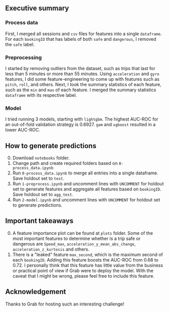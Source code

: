 ## Executive summary
### Process data
First, I merged all sessions and `csv` files for features into a single `dataframe`. For each `bookingID` that has labels of both `safe` and `dangerous`, I removed the `safe` label.
### Preprocessing
I started by removing outliers from the dataset, such as trips that last for less than 5 minutes or more than 55 minutes. Using `acceleration` and `gyro` features, I did some feature-engineering to come up with features such as `pitch`, `roll`, and others. Next, I took the summary statistics of each feature, such as the `min` and `max` of each feature. I merged the summary statistics `dataframe` with its respective label.
### Model
I tried running 3 models, starting with `lightgbm`. The highest AUC-ROC for an out-of-fold validation strategy is 0.6927. `gam` and `xgboost` resulted in a lower AUC-ROC.

## How to generate predictions
0. Download `notebooks` folder.
1. Change path and create required folders based on `0-process_data.ipynb`
2. Run `0-process_data.ipynb` to merge all entries into a single dataframe. Save holdout set to `test`.
3. Run `1-preprocess.ipynb` and uncomment lines with `UNCOMMENT` for holdout set to generate features and aggregate all features based on `bookingID`. Save holdout set to `agg_test`.
4. Run `2-model.ipynb` and uncomment lines with `UNCOMMENT` for holdout set to generate predictions.

## Important takeaways
0. A feature importance plot can be found at `plots` folder. Some of the most important features to determine whether is a trip safe or dangerous are `Speed_max`, `acceleration_y_mean_abs_change`, `acceleration_z_kurtosis` and others.
1. There is a "leaked" feature `max_second`, which is the maximum second of each `bookingID`. Adding this feature boosts the AUC-ROC from 0.68 to 0.72. I personally think that this feature has little value from the business or practical point of view if Grab were to deploy the model. With the caveat that I might be wrong, please feel free to include this feature.

## Acknowledgement
Thanks to Grab for hosting such an interesting challenge!
